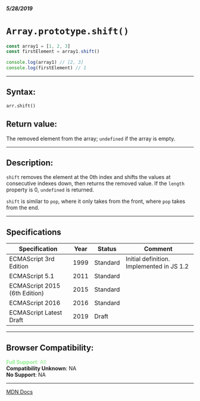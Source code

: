 ##### 5/28/2019
# `Array.prototype.shift()`

```js
const array1 = [1, 2, 3]
const firstElement = array1.shift()

console.log(array1) // [2, 3]
console.log(firstElement) // 1
```

---

## Syntax:
`arr.shift()`

## Return value:
The removed element from the array; `undefined` if the array is empty.

---

## Description:
`shift` removes the element at the 0th index and shifts the values at consecutive indexes down, then returns the removed value.  If the `length` property is 0, `undefined` is returned.

`shift` is similar to `pop`, where it only takes from the front, where `pop` takes from the end.

---

## Specifications
| Specification | Year | Status | Comment |
|---|---|---|---|
| ECMAScript 3rd Edition | 1999 | Standard | Initial definition. Implemented in JS 1.2 |
| ECMAScript 5.1 | 2011 | Standard |  |
| ECMAScript 2015 (6th Edition) | 2015 | Standard |  |
| ECMAScript 2016 | 2016 | Standard |  |
| ECMAScript Latest Draft | 2019 | Draft |  |

---

## Browser Compatibility:
<span style="color: lightgreen">**Full Support**: All</span>  
**Compatibility Unknown**: NA  
**No Support**: NA

---

[MDN Docs](https://developer.mozilla.org/en-US/docs/Web/JavaScript/Reference/Global_Objects/Array/shift)